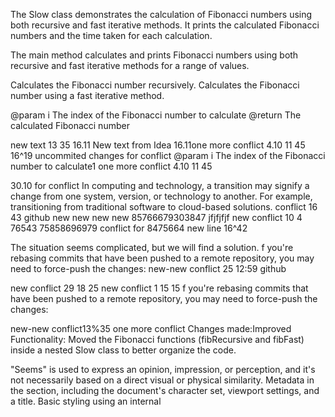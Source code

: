 The Slow class demonstrates the calculation of Fibonacci numbers using both recursive
and fast iterative methods. It prints the calculated Fibonacci numbers and the time
taken for each calculation.

The main method calculates and prints Fibonacci numbers using both recursive and fast iterative methods for a range of values.


Calculates the Fibonacci number recursively.
Calculates the Fibonacci number using a fast iterative method.



@param i The index of the Fibonacci number to calculate
@return The calculated Fibonacci number

new text 13 35 16.11
New text from Idea 16.11one more conflict 4.10 11 45
16^19 uncommited changes
for conflict
@param i The index of the Fibonacci number to calculate1
one more conflict 4.10 11 45

30.10
for conflict
In computing and technology, a transition may 
signify a change from one system, version, 
or technology to another. For example, transitioning from traditional software to cloud-based solutions.
conflict 16 43 github
new new new new 85766679303847 jfjfjfjf
new conflict 10 4 76543 75858696979
conflict for 8475664
new line 16^42

The situation seems complicated, but we will find a solution.
f you're rebasing commits that have been pushed to a remote repository, you may need to force-push the changes:
new-new conflict 25 12:59 github

new conflict 29 18 25
new conflict 1 15 15
f you're rebasing commits that have been pushed to a remote repository, you may need to force-push the changes:

new-new conflict13%35
one more conflict
Changes made:Improved Functionality:
Moved the Fibonacci functions (fibRecursive and fibFast) inside a nested Slow class to better organize the code.

"Seems" is used to express an opinion, impression, or perception, and it's not necessarily based on a direct visual or physical similarity.
Metadata in the <head> section, including the document's character set, viewport settings, and a title.
Basic styling using an internal <style> element. *766d8 dhjkah 
Sections for a header, navigationBasic styling using an internal <style> element., main content
Links within the navigation (<nav>) that anchor to different sections in the main content.
Sections (<section>) with headings (<h2>) and paragraphs (<p>).
A simple footer.999595959
A simple footer.
new text 18 04
new text 17 14 10.11
new text 2 23.08

new conflict 4 13:26

conflict-conflict with dirty index
f you're rebasing commits that have been pushed to a remote repository, you may need to force-push the changes:
new-new conflict 25 12:59 github

new conflict 29 18 25
new conflict 1 15 15
f you're rebasing commits that have been pushed to a remote repository, you may need to force-push the changes:
New text from Idea 18 06
new text 13 35 16.11
New text from Idea 16.11
new conflict from IDEA 17 14 10.11
one more conflict 4.10 11 45
new text 2 23.08

new conflict 4 13:26

new-new conflict 5 18:50

new-new conflict 5 18:45

new-new conflict 25 12:59 github

new conflict 29 18 25958588509 85838743








The situation seems complicated, but we will find a solution. For conflict


30.10
VikusM: The phrase "catch your drift" is an informal expression that means to understand or comprehend what someone is saying or suggesting, especially when their message is indirect or not explicitly stated. 
new text 2 23.08

new conflict 4 13:26
new text 2 23.08

new conflict 4 13:26

new-new conflict 5 18:50

new-new conflict13%35

new-new conflict 25 12:59 github

new conflict 16 13 37

new text 2 23.08

new conflict 4 13:26
new text 2 23.08

new conflict 4 13:26
